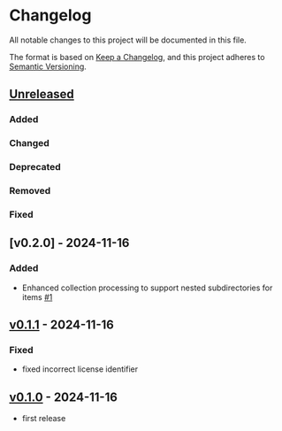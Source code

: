 # Changelog

All notable changes to this project will be documented in this file.

The format is based on [Keep a Changelog](https://keepachangelog.com/en/1.0.0/),
and this project adheres to [Semantic Versioning](https://semver.org/spec/v2.0.0.html).

## [Unreleased]

### Added

### Changed

### Deprecated

### Removed

### Fixed

## [v0.2.0] - 2024-11-16

### Added

- Enhanced collection processing to support nested subdirectories for items [#1](https://github.com/stacchain/stac-merkle-tree-cli/pull/1)

## [v0.1.1] - 2024-11-16

### Fixed

- fixed incorrect license identifier

## [v0.1.0] - 2024-11-16

- first release

[Unreleased]: https://github.com/stacchain/stac-merkle-tree-cli/tree/v0.1.1...main
[v0.1.1]: https://github.com/stacchain/stac-merkle-tree-cli/tree/v0.1.0...v0.1.1
[v0.1.0]: https://github.com/stacchain/stac-merkle-tree-cli/tree/v0.1.0
